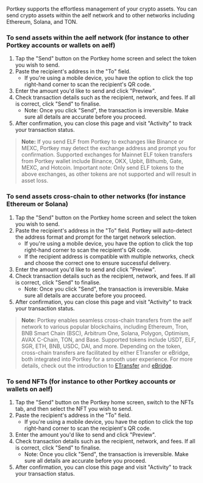 Portkey supports the effortless management of your crypto assets. You can send crypto assets within the aelf network and to other networks including Ethereum, Solana, and TON.

### To send assets within the aelf network (for instance to other Portkey accounts or wallets on aelf)
1. Tap the "Send" button on the Portkey home screen and select the token you wish to send.
2. Paste the recipient's address in the "To" field.
    - If you're using a mobile device, you have the option to click the top right-hand corner to scan the recipient's QR code.
3. Enter the amount you'd like to send and click "Preview".
4. Check transaction details such as the recipient, network, and fees. If all is correct, click "Send" to finalise.
    - Note: Once you click "Send", the transaction is irreversible. Make sure all details are accurate before you proceed.
5. After confirmation, you can close this page and visit "Activity" to track your transaction status.

> **Note:** If you send ELF from Portkey to exchanges like Binance or MEXC, Portkey may detect the exchange address and prompt you for confirmation. Supported exchanges for Mainnet ELF token transfers from Portkey wallet include Binance, OKX, Upbit, Bithumb, Gate, MEXC, and Hotcoin.
Important note: Only send ELF tokens to the above exchanges, as other tokens are not supported and will result in asset loss.
>
>   


### To send assets cross-chain to other networks (for instance Ethereum or Solana)
1. Tap the "Send" button on the Portkey home screen and select the token you wish to send.
2. Paste the recipient's address in the "To" field. Portkey will auto-detect the address format and prompt for the target network selection.
    - If you're using a mobile device, you have the option to click the top right-hand corner to scan the recipient's QR code.
    - If the recipient address is compatible with multiple networks, check and choose the correct one to ensure successful delivery.
3. Enter the amount you'd like to send and click "Preview".
4. Check transaction details such as the recipient, network, and fees. If all is correct, click "Send" to finalise.
    - Note: Once you click "Send", the transaction is irreversible. Make sure all details are accurate before you proceed.
5. After confirmation, you can close this page and visit "Activity" to track your transaction status.

> **Note:** Portkey enables seamless cross-chain transfers from the aelf network to various popular blockchains, including Ethereum, Tron, BNB Smart Chain (BSC), Arbitrum One, Solana, Polygon, Optimism, AVAX C-Chain, TON, and Base. 
Supported tokens include USDT, ELF, SGR, ETH, BNB, USDC, DAI, and more. Depending on the token, cross-chain transfers are facilitated by either ETransfer or eBridge, both integrated into Portkey for a smooth user experience.
For more details, check out the introduction to [ETransfer](https://etransfer.exchange/) and [eBridge](https://ebridge.exchange/).
>
> 


### To send NFTs (for instance to other Portkey accounts or wallets on aelf)
1. Tap the "Send" button on the Portkey home screen, switch to the NFTs tab, and then select the NFT you wish to send.
2. Paste the recipient's address in the "To" field.
    - If you're using a mobile device, you have the option to click the top right-hand corner to scan the recipient's QR code.
3. Enter the amount you'd like to send and click "Preview".
4. Check transaction details such as the recipient, network, and fees. If all is correct, click "Send" to finalise.
    - Note: Once you click "Send", the transaction is irreversible. Make sure all details are accurate before you proceed.
5. After confirmation, you can close this page and visit "Activity" to track your transaction status.
